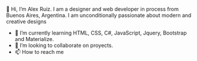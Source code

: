 👋 Hi, I’m Alex Ruiz. I am a designer and web developer in process from Buenos Aires, Argentina. I am unconditionally passionate about modern and creative designs


- 🌱 I’m currently learning HTML, CSS, C#, JavaScript, Jquery, Bootstrap and Materialize.
- 💞️ I’m looking to collaborate on proyects.
- 📫 How to reach me 

<!---
LVL20/LVL20 is a ✨ special ✨ repository because its `README.md` (this file) appears on your GitHub profile.
You can click the Preview link to take a look at your changes.
--->
